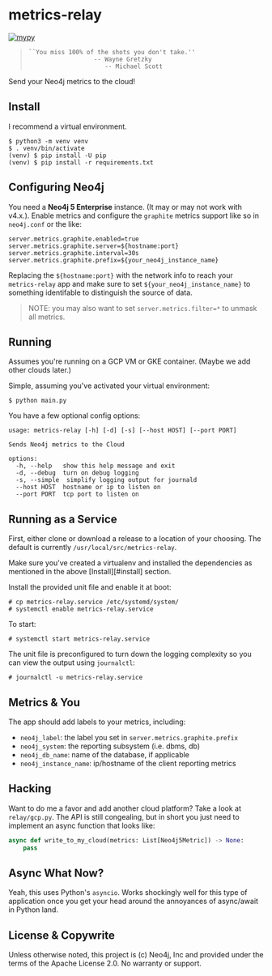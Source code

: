 # metrics-relay
[![mypy](https://github.com/neo4j-field/metrics-relay/actions/workflows/mypy.yml/badge.svg?branch=main)](https://github.com/neo4j-field/metrics-relay/actions/workflows/mypy.yml)

>     ``You miss 100% of the shots you don't take.''
>                       -- Wayne Gretzky
>                          -- Michael Scott

Send your Neo4j metrics to the cloud!

## Install
I recommend a virtual environment.

```
$ python3 -m venv venv
$ . venv/bin/activate
(venv) $ pip install -U pip
(venv) $ pip install -r requirements.txt
```

## Configuring Neo4j
You need a **Neo4j 5 Enterprise** instance. (It may or may not work
with v4.x.). Enable metrics and configure the `graphite` metrics
support like so in `neo4j.conf` or the like:

```properties
server.metrics.graphite.enabled=true
server.metrics.graphite.server=${hostname:port}
server.metrics.graphite.interval=30s
server.metrics.graphite.prefix=${your_neo4j_instance_name}
```

Replacing the `${hostname:port}` with the network info to reach your
`metrics-relay` app and make sure to set `${your_neo4j_instance_name}`
to something identifable to distinguish the source of data.

> NOTE: you may also want to set `server.metrics.filter=*` to unmask
> all metrics.

## Running
Assumes you're running on a GCP VM or GKE container. (Maybe we add
other clouds later.)

Simple, assuming you've activated your virtual environment:

```
$ python main.py
```

You have a few optional config options:

```
usage: metrics-relay [-h] [-d] [-s] [--host HOST] [--port PORT]

Sends Neo4j metrics to the Cloud

options:
  -h, --help   show this help message and exit
  -d, --debug  turn on debug logging
  -s, --simple  simplify logging output for journald
  --host HOST  hostname or ip to listen on
  --port PORT  tcp port to listen on
```

## Running as a Service
First, either clone or download a release to a location of your
choosing. The default is currently `/usr/local/src/metrics-relay`.

Make sure you've created a virtualenv and installed the dependencies
as mentioned in the above [Install][#install] section.

Install the provided unit file and enable it at boot:

```
# cp metrics-relay.service /etc/systemd/system/
# systemctl enable metrics-relay.service
```

To start:

```
# systemctl start metrics-relay.service
```

The unit file is preconfigured to turn down the logging complexity so
you can view the output using `journalctl`:

```
# journalctl -u metrics-relay.service
```

## Metrics & You
The app should add labels to your metrics, including:

- `neo4j_label`: the label you set in `server.metrics.graphite.prefix`
- `neo4j_system`: the reporting subsystem (i.e. dbms, db)
- `neo4j_db_name`: name of the database, if applicable
- `neo4j_instance_name`: ip/hostname of the client reporting metrics

## Hacking
Want to do me a favor and add another cloud platform? Take a look at
`relay/gcp.py`. The API is still congealing, but in short you just
need to implement an async function that looks like:

```python
async def write_to_my_cloud(metrics: List[Neo4j5Metric]) -> None:
    pass
```

## Async What Now?
Yeah, this uses Python's `asyncio`. Works shockingly well for this
type of application once you get your head around the annoyances of
async/await in Python land.

## License & Copywrite
Unless otherwise noted, this project is (c) Neo4j, Inc and provided
under the terms of the Apache License 2.0. No warranty or support.
